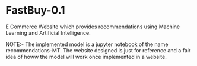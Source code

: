 # FastBuy-0.1
E Commerce Website which provides recommendations using Machine Learning and Artificial Intelligence.


NOTE:-
The implemented model is a jupyter notebook of the name recommendations-MT.
The website designed is just for reference and a fair idea of howw the model will work once implemented in a website.
